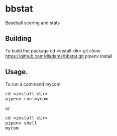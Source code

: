 # bbstat
Baseball scoring and stats

## Building
To build the package
cd &lt;install-dir>
git clone https://github.com/dladams/bbstat.git
pipenv install

## Usage.
To run a command mycom
<pre>
cd &lt;install-dir>
pipenv run mycom
</pre>
or
<pre>
cd &lt;install-dir>
pipenv shell
mycom
</pre>
